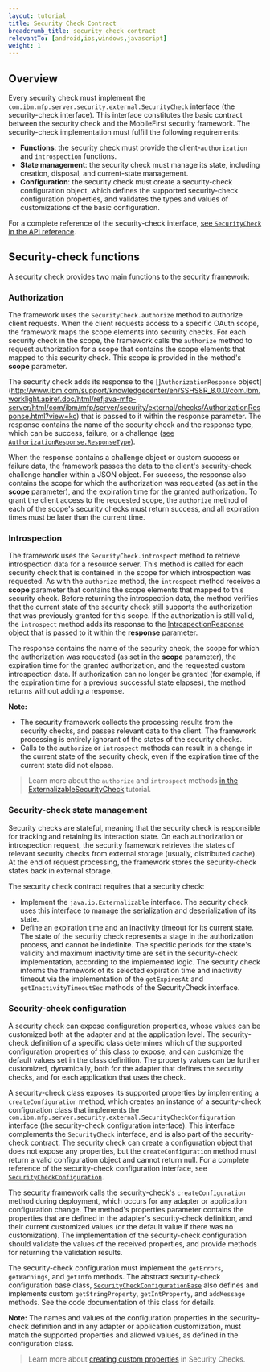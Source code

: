 ```yaml
---
layout: tutorial
title: Security Check Contract
breadcrumb_title: security check contract
relevantTo: [android,ios,windows,javascript]
weight: 1
---
```

## Overview
Every security check must implement the `com.ibm.mfp.server.security.external.SecurityCheck` interface (the security-check interface). This interface constitutes the basic contract between the security check and the MobileFirst security framework. The security-check implementation must fulfill the following requirements:

* **Functions**: the security check must provide the client-`authorization` and `introspection` functions.
* **State management**: the security check must manage its state, including creation, disposal, and current-state management.
* **Configuration**: the security check must create a security-check configuration object, which defines the supported security-check configuration properties, and validates the types and values of customizations of the basic configuration.

For a complete reference of the security-check interface, [see `SecurityCheck` in the API reference](http://www.ibm.com/support/knowledgecenter/en/SSHS8R_8.0.0/com.ibm.worklight.apiref.doc/html/refjava-mfp-server/html/com/ibm/mfp/server/security/external/checks/SecurityCheck.html?view=kc).

## Security-check functions
A security check provides two main functions to the security framework:

### Authorization
The framework uses the `SecurityCheck.authorize` method to authorize client requests. When the client requests access to a specific OAuth scope, the framework maps the scope elements into security checks. For each security check in the scope, the framework calls the `authorize` method to request authorization for a scope that contains the scope elements that mapped to this security check. This scope is provided in the method's **scope** parameter. 

The security check adds its response to the []`AuthorizationResponse` object](http://www.ibm.com/support/knowledgecenter/en/SSHS8R_8.0.0/com.ibm.worklight.apiref.doc/html/refjava-mfp-server/html/com/ibm/mfp/server/security/external/checks/AuthorizationResponse.html?view=kc) that is passed to it within the response parameter. The response contains the name of the security check and the response type, which can be success, failure, or a challenge ([see `AuthorizationResponse.ResponseType`](http://www.ibm.com/support/knowledgecenter/en/SSHS8R_8.0.0/com.ibm.worklight.apiref.doc/html/refjava-mfp-server/html/com/ibm/mfp/server/security/external/checks/AuthorizationResponse.ResponseType.html?view=kc)).

When the response contains a challenge object or custom success or failure data, the framework passes the data to the client's security-check challenge handler within a JSON object. For success, the response also contains the scope for which the authorization was requested (as set in the **scope** parameter), and the expiration time for the granted authorization. To grant the client access to the requested scope, the `authorize` method of each of the scope's security checks must return success, and all expiration times must be later than the current time.

### Introspection
The framework uses the `SecurityCheck.introspect` method to retrieve introspection data for a resource server. This method is called for each security check that is contained in the scope for which introspection was requested. As with the `authorize` method, the `introspect` method receives a **scope** parameter that contains the scope elements that mapped to this security check. Before returning the introspection data, the method verifies that the current state of the security check still supports the authorization that was previously granted for this scope. If the authorization is still valid, the `introspect` method adds its response to the [IntrospectionResponse object](http://www.ibm.com/support/knowledgecenter/en/SSHS8R_8.0.0/com.ibm.worklight.apiref.doc/html/refjava-mfp-server/html/com/ibm/mfp/server/security/external/checks/IntrospectionResponse.html?view=kc) that is passed to it within the **response** parameter.

The response contains the name of the security check, the scope for which the authorization was requested (as set in the **scope** parameter), the expiration time for the granted authorization, and the requested custom introspection data. If authorization can no longer be granted (for example, if the expiration time for a previous successful state elapses), the method returns without adding a response.

**Note:**

* The security framework collects the processing results from the security checks, and passes relevant data to the client. The framework processing is entirely ignorant of the states of the security checks.
* Calls to the `authorize` or `introspect` methods can result in a change in the current state of the security check, even if the expiration time of the current state did not elapse. 

> Learn more about the `authorize` and `introspect` methods [in the ExternalizableSecurityCheck](../../externalizable-security-check) tutorial.

### Security-check state management
Security checks are stateful, meaning that the security check is responsible for tracking and retaining its interaction state. On each authorization or introspection request, the security framework retrieves the states of relevant security checks from external storage (usually, distributed cache). At the end of request processing, the framework stores the security-check states back in external storage.

The security check contract requires that a security check:

* Implement the `java.io.Externalizable` interface. The security check uses this interface to manage the serialization and deserialization of its state.
* Define an expiration time and an inactivity timeout for its current state. The state of the security check represents a stage in the authorization process, and cannot be indefinite. The specific periods for the state's validity and maximum inactivity time are set in the security-check implementation, according to the implemented logic. The security check informs the framework of its selected expiration time and inactivity timeout via the implementation of the `getExpiresAt` and `getInactivityTimeoutSec` methods of the SecurityCheck interface.

### Security-check configuration
A security check can expose configuration properties, whose values can be customized both at the adapter and at the application level. The security-check definition of a specific class determines which of the supported configuration properties of this class to expose, and can customize the default values set in the class definition. The property values can be further customized, dynamically, both for the adapter that defines the security checks, and for each application that uses the check.

A security-check class exposes its supported properties by implementing a `createConfiguration` method, which creates an instance of a security-check configuration class that implements the `com.ibm.mfp.server.security.external.SecurityCheckConfiguration` interface (the security-check configuration interface). This interface complements the `SecurityCheck` interface, and is also part of the security-check contract. The security check can create a configuration object that does not expose any properties, but the `createConfiguration` method must return a valid configuration object and cannot return null. For a complete reference of the security-check configuration interface, see [`SecurityCheckConfiguration`](http://www.ibm.com/support/knowledgecenter/en/SSHS8R_8.0.0/com.ibm.worklight.apiref.doc/html/refjava-mfp-server/html/com/ibm/mfp/server/security/external/checks/SecurityCheckConfiguration.html?view=kc). 

The security framework calls the security-check's `createConfiguration` method during deployment, which occurs for any adapter or application configuration change. The method's properties parameter contains the properties that are defined in the adapter's security-check definition, and their current customized values (or the default value if there was no customization). The implementation of the security-check configuration should validate the values of the received properties, and provide methods for returning the validation results.

The security-check configuration must implement the `getErrors`, `getWarnings`, and `getInfo` methods. The abstract security-check configuration base class, [`SecurityCheckConfigurationBase`](http://www.ibm.com/support/knowledgecenter/en/SSHS8R_8.0.0/com.ibm.worklight.apiref.doc/html/refjava-mfp-server/html/com/ibm/mfp/server/security/external/checks/impl/SecurityCheckConfigurationBase.html?view=kc) also defines and implements custom `getStringProperty`, `getIntProperty`, and `addMessage` methods. See the code documentation of this class for details.

**Note:** The names and values of the configuration properties in the security-check definition and in any adapter or application customization, must match the supported properties and allowed values, as defined in the configuration class.

> Learn more about [creating custom properties](../#security-check-configuration) in Security Checks.